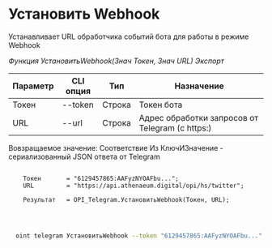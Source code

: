 ﻿---
sidebar_position: 3
---

# Установить Webhook
 Устанавливает URL обработчика событий бота для работы в режиме Webhook


*Функция УстановитьWebhook(Знач Токен, Знач URL) Экспорт*

  | Параметр | CLI опция | Тип | Назначение |
  |-|-|-|-|
  | Токен | --token | Строка | Токен бота |
  | URL | --url | Строка | Адрес обработки запросов от Telegram (с https:) |

  
  Вовзращаемое значение:   Соответствие Из КлючИЗначение - сериализованный JSON ответа от Telegram

```bsl title="Пример кода"
	
    Токен       = "6129457865:AAFyzNYOAFbu...";
    URL         = "https://api.athenaeum.digital/opi/hs/twitter";
    
    Результат   = OPI_Telegram.УстановитьWebhook(Токен, URL);

	
```

```sh title="Пример команд CLI"
    
  oint telegram УстановитьWebhook --token "6129457865:AAFyzNYOAFbu..." --url "https://api.athenaeum.digital/opi/hs/twitter"

```


```json title="Результат"



```
